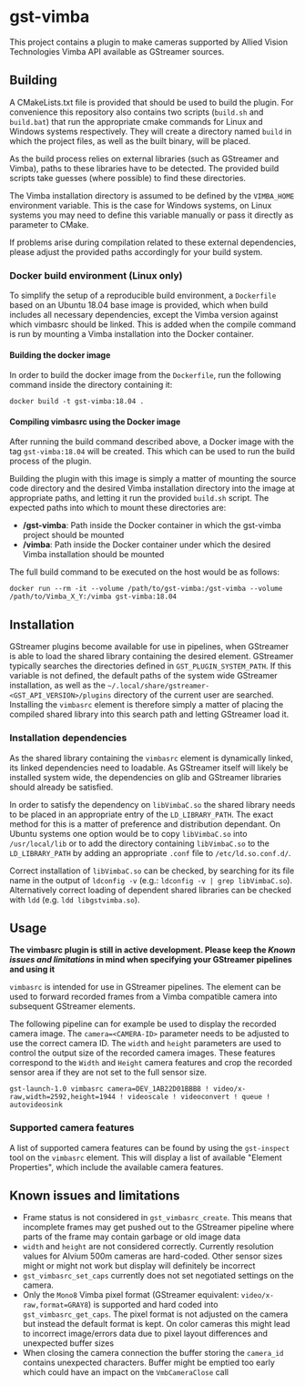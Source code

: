 # gst-vimba
This project contains a plugin to make cameras supported by Allied Vision Technologies Vimba API
available as GStreamer sources.

## Building
A CMakeLists.txt file is provided that should be used to build the plugin. For convenience this
repository also contains two scripts (`build.sh` and `build.bat`) that run the appropriate cmake
commands for Linux and Windows systems respectively. They will create a directory named `build` in
which the project files, as well as the built binary, will be placed.

As the build process relies on external libraries (such as GStreamer and Vimba), paths to these
libraries have to be detected. The provided build scripts take guesses (where possible) to find
these directories.

The Vimba installation directory is assumed to be defined by the `VIMBA_HOME` environment variable.
This is the case for Windows systems, on Linux systems you may need to define this variable manually
or pass it directly as parameter to CMake.

If problems arise during compilation related to these external dependencies, please adjust the
provided paths accordingly for your build system.

### Docker build environment (Linux only)
To simplify the setup of a reproducible build environment, a `Dockerfile` based on an Ubuntu 18.04
base image is provided, which when build includes all necessary dependencies, except the Vimba
version against which vimbasrc should be linked. This is added when the compile command is run by
mounting a Vimba installation into the Docker container.

#### Building the docker image
In order to build the docker image from the `Dockerfile`, run the following command inside the
directory containing it:
```
docker build -t gst-vimba:18.04 .
```

#### Compiling vimbasrc using the Docker image
After running the build command described above, a Docker image with the tag `gst-vimba:18.04` will
be created. This which can be used to run the build process of the plugin.

Building the plugin with this image is simply a matter of mounting the source code directory and the
desired Vimba installation directory into the image at appropriate paths, and letting it run the
provided `build.sh` script. The expected paths into which to mount these directories are:
- **/gst-vimba**: Path inside the Docker container in which the gst-vimba project should be mounted
- **/vimba**: Path inside the Docker container under which the desired Vimba installation should be
  mounted

The full build command to be executed on the host would be as follows:
```
docker run --rm -it --volume /path/to/gst-vimba:/gst-vimba --volume /path/to/Vimba_X_Y:/vimba gst-vimba:18.04
```

## Installation
GStreamer plugins become available for use in pipelines, when GStreamer is able to load the shared
library containing the desired element. GStreamer typically searches the directories defined in
`GST_PLUGIN_SYSTEM_PATH`. If this variable is not defined, the default paths of the system wide
GStreamer installation, as well as the `~/.local/share/gstreamer-<GST_API_VERSION>/plugins`
directory of the current user are searched. Installing the `vimbasrc` element is therefore simply a
matter of placing the compiled shared library into this search path and letting GStreamer load it.

### Installation dependencies
As the shared library containing the `vimbasrc` element  is dynamically linked, its linked
dependencies need to loadable. As GStreamer itself will likely be installed system wide, the
dependencies on glib and GStreamer libraries should already be satisfied.

In order to satisfy the dependency on `libVimbaC.so` the shared library needs to be placed in an
appropriate entry of the `LD_LIBRARY_PATH`. The exact method for this is a matter of preference and
distribution dependant. On Ubuntu systems one option would be to copy `libVimbaC.so` into
`/usr/local/lib` or to add the directory containing `libVimbaC.so` to the `LD_LIBRARY_PATH` by
adding an appropriate `.conf` file to `/etc/ld.so.conf.d/`.

Correct installation of `libVimbaC.so` can be checked, by searching for its file name in the output
of `ldconfig -v` (e.g.: `ldconfig -v | grep libVimbaC.so`). Alternatively correct loading of
dependent shared libraries can be checked with `ldd` (e.g. `ldd libgstvimba.so`).

## Usage
**The vimbasrc plugin is still in active development. Please keep the _Known issues and limitations_
in mind when specifying your GStreamer pipelines and using it**

`vimbasrc` is intended for use in GStreamer pipelines. The element can be used to forward recorded
frames from a Vimba compatible camera into subsequent GStreamer elements.

The following pipeline can for example be used to display the recorded camera image. The
`camera=<CAMERA-ID>` parameter needs to be adjusted to use the correct camera ID. The `width` and
`height` parameters are used to control the output size of the recorded camera images. These
features correspond to the `Width` and `Height` camera features and crop the recorded sensor area if
they are not set to the full sensor size.
```
gst-launch-1.0 vimbasrc camera=DEV_1AB22D01BBB8 ! video/x-raw,width=2592,height=1944 ! videoscale ! videoconvert ! queue ! autovideosink
```

### Supported camera features
A list of supported camera features can be found by using the `gst-inspect` tool on the `vimbasrc`
element. This will display a list of available "Element Properties", which include the available
camera features.

## Known issues and limitations
- Frame status is not considered in `gst_vimbasrc_create`. This means that incomplete frames may get
  pushed out to the GStreamer pipeline where parts of the frame may contain garbage or old image
  data
- `width` and `height` are not considered correctly. Currently resolution values for Alvium 500m
  cameras are hard-coded. Other sensor sizes might or might not work but display will definitely be
  incorrect
- `gst_vimbasrc_set_caps` currently does not set negotiated settings on the camera.
- Only the `Mono8` Vimba pixel format (GStreamer equivalent: `video/x-raw,format=GRAY8`) is
  supported and hard coded into `gst_vimbasrc_get_caps`. The pixel format is not adjusted on the
  camera but instead the default format is kept. On color cameras this might lead to incorrect
  image/errors data due to pixel layout differences and unexpected buffer sizes
- When closing the camera connection the buffer storing the `camera_id` contains unexpected
  characters. Buffer might be emptied too early which could have an impact on the `VmbCameraClose`
  call
